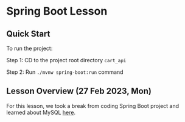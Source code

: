 # Spring Boot Lesson

## Quick Start

To run the project:

Step 1: CD to the project root directory `cart_api`

Step 2: Run `./mvnw spring-boot:run` command

## Lesson Overview (27 Feb 2023, Mon)

For this lesson, we took a break from coding Spring Boot project and learned about MySQL [here](https://github.com/su-ntu-ctp/6m-software-m3-mysql-intro).
